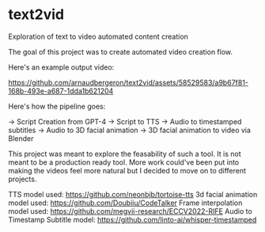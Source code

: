 # text2vid
Exploration of text to video automated content creation

The goal of this project was to create automated video creation flow.

Here's an example output video:


https://github.com/arnaudbergeron/text2vid/assets/58529583/a9b67f81-168b-493e-a687-1dda1b621204



Here's how the pipeline goes:

-> Script Creation from GPT-4
-> Script to TTS
-> Audio to timestamped subtitles
-> Audio to 3D facial animation
-> 3D facial animation to video via Blender


This project was meant to explore the feasability of such a tool. It is not meant to be a production ready tool.
More work could've been put into making the videos feel more natural but I decided to move on to different projects.

TTS model used: https://github.com/neonbjb/tortoise-tts 
3d facial animation model used: https://github.com/Doubiiu/CodeTalker
Frame interpolation model used: https://github.com/megvii-research/ECCV2022-RIFE
Audio to Timestamp Subtitle model: https://github.com/linto-ai/whisper-timestamped

